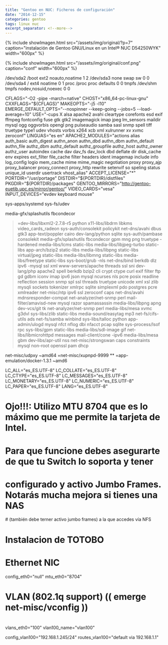 ```yaml
---
title: "Gentoo en NUC: Ficheros de configuración"
date: "2014-12-15"
categories: gentoo
tags: linux nuc
excerpt_separator: <!--more-->
---
```


{% include showImagen.html
    src="/assets/img/original/?p=7"
    caption="instalación de Gentoo GNU/Linux en un Intel® NUC D54250WYK"
    width="600px"
    %}

{% include showImagen.html
    src="/assets/img/original/conf.png"
    caption="conf"
    width="600px"
    %}

/dev/sda2 /boot ext2 noauto,noatime 1 2
/dev/sda3 none swap sw 0 0
/dev/sda4 / ext4 noatime 0 1
proc /proc proc defaults 0 0
tmpfs /dev/shm tmpfs nodev,nosuid,noexec 0 0

CFLAGS="-O2 -pipe -march=native"
CHOST="x86_64-pc-linux-gnu"
CXXFLAGS="${CFLAGS}"
MAKEOPTS="-j5 -l10"
EMERGE_DEFAULT_OPTS="--nospinner --keep-going --jobs=5 --load-average=10"
USE="-cups X alsa apache2 avahi cleartype corefonts esd exif ffmpeg fontconfig fuse gtk gtk2 imagemagick imap jpeg lm_sensors maildir mysql ogg oggvorbis opengl png pulseaudio samba sasl snmp spell tiff truetype type1 udev vhosts vorbis x264 xcb xml xulrunner xv xvmc zeroconf"
LINGUAS="es en"
APACHE2_MODULES="actions alias auth_basic auth_digest authn_anon authn_dbd authn_dbm authn_default authn_file authz_dbm authz_default authz_groupfile authz_host authz_owner authz_user autoindex cache dav dav_fs dav_lock dbd deflate dir disk_cache env expires ext_filter file_cache filter headers ident imagemap include info log_config logio mem_cache mime mime_magic negotiation proxy proxy_ajp proxy_balancer proxy_connect proxy_http rewrite setenvif so speling status unique_id userdir usertrack vhost_alias"
ACCEPT_LICENSE="*"
PORTDIR="/usr/portage"
DISTDIR="${PORTDIR}/distfiles"
PKGDIR="${PORTDIR}/packages"
GENTOO_MIRRORS="http://gentoo-euetib.upc.es/mirror/gentoo/"
VIDEO_CARDS="vesa"
INPUT_DEVICES="evdev keyboard mouse"

sys-apps/systemd
sys-fs/udev

media-gfx/splashutils fbcondecor
>=dev-libs/libxml2-2.7.8-r5 python
x11-libs/libdrm libkms video_cards_radeon
sys-auth/consolekit policykit
net-dns/avahi dbus gtk3
app-text/poppler cairo
dev-lang/python sqlite
sys-auth/pambase consolekit
media-gfx/splashutils fbcondecor gpm mng png truetype -hardened
media-libs/lcms static-libs
media-libs/libjpeg-turbo static-libs
app-arch/bzip2 static-libs
media-libs/libpng static-libs
virtual/jpeg static-libs
media-libs/libmng static-libs
media-libs/freetype static-libs
sys-boot/grub -nls
net-dns/bind berkdb dlz ipv6 -mysql ssl xml
www-servers/apache threads ssl sni
dev-lang/php apache2 spell berkdb bzip2 cli crypt ctype curl exif filter ftp gd gdbm iconv imap ipv6 json mysql ncurses nls pcre posix readline reflection session snmp spl ssl threads truetype unicode xml xsl zlib mysqli sockets tokenizer xmlrpc sqlite simplexml pdo postgres pcre xmlreader
net-misc/ntp ipv6 ssl zeroconf caps
net-dns/avahi mdnsresponder-compat
net-analyzer/net-snmp perl
mail-filter/amavisd-new mysql razor spamassassin
media-libs/libpng apng
dev-vcs/git tk
net-analyzer/net-snmp perl
media-libs/mesa xvmc g3dvl
sys-libs/zlib static-libs
media-sound/easytag mp3
net-fs/cifs-utils ads
net-fs/samba winbind
sys-libs/talloc python
app-admin/ulogd mysql nfct nflog dbi nfacct pcap sqlite
sys-process/lsof rpc
sys-libs/gpm static-libs
media-libs/sdl-image gif
net-libs/libmicrohttpd messages
mail-client/cone -ipv6
media-libs/mesa gbm
dev-libs/apr-util nss
net-misc/strongswan caps constraints mysql non-root openssl pam dhcp

net-misc/udpxy                ~amd64
=net-misc/xupnpd-9999         **
=app-emulation/docker-1.3.1   ~amd6

LC_ALL="es_ES.UTF-8"
LC_COLLATE="es_ES.UTF-8"
LC_CTYPE="es_ES.UTF-8"
LC_MESSAGES="es_ES.UTF-8"
LC_MONETARY="es_ES.UTF-8"
LC_NUMERIC="es_ES.UTF-8"
LC_PAPER="es_ES.UTF-8"
LANG="es_ES.UTF-8"

#
# Ojo!!!: Utilizo MTU 8704 que es lo máximo que me permite la tarjeta de Intel.
# Para que funcione debes asegurarte de que tu Switch lo soporta y tener 
# configurado y activo Jumbo Frames. Notarás mucha mejora si tienes una NAS
# (también debe terner activo jumbo frames) a la que accedes vía NFS
#

# Instalacion de TOTOBO
#
#

# Ethernet NIC
config_eth0="null"
mtu_eth0="8704"

#
# VLAN (802.1q support) (( emerge net-misc/vconfig ))
#
vlans_eth0="100"
vlan100_name="vlan100"

config_vlan100="192.168.1.245/24"
routes_vlan100="default via 192.168.1.1"
